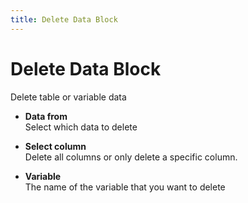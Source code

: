 ```yaml
---
title: Delete Data Block
---
```


# Delete Data Block

Delete table or variable data

- **Data from** <br> Select which data to delete

- **Select column** <br> Delete all columns or only delete a specific column.

- **Variable** <br> The name of the variable that you want to delete
